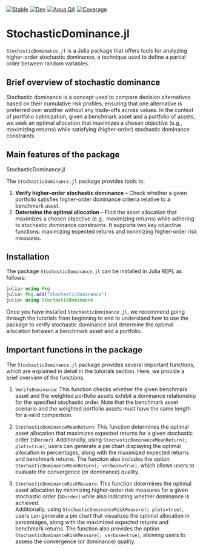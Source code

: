[![Stable](https://img.shields.io/badge/docs-stable-blue.svg)](https://rajmadan96.github.io/StochasticDominance.jl/stable/)
[![Dev](https://img.shields.io/badge/docs-dev-blue.svg)](https://rajmadan96.github.io/StochasticDominance.jl/dev/)
[![Aqua QA](https://img.shields.io/badge/Aqua.jl-%F0%9F%8C%A2-aqua.svg)](https://github.com/JuliaTesting/Aqua.jl)
[![Coverage](https://codecov.io/gh/rajmadan96/StochasticDominance.jl/branch/main/graph/badge.svg)](https://codecov.io/gh/rajmadan96/StochasticDominance.jl)

# StochasticDominance.jl

`StochasticDominance.jl` is a Julia package that offers tools for analyzing higher-order stochastic dominance, a technique used to define a partial order between random variables.

## Brief overview of stochastic dominance

Stochastic dominance is a concept used to compare decision alternatives based on their cumulative risk profiles, ensuring that one alternative is preferred over another without any trade-offs across values.
In the context of portfolio optimization, given a benchmark asset and a portfolio of assets, we seek an optimal allocation that maximizes a chosen objective (e.g., maximizing returns) while satisfying (higher-order) stochastic dominance constraints. 

## Main features of the package

StochasticDominance.jl 

The `StochasticDominance.jl` package provides tools to:

1. **Verify higher-order stochastic dominance** – Check whether a given portfolio satisfies higher-order dominance criteria relative to a benchmark asset.
2. **Determine the optimal allocation** – Find the asset allocation that maximizes a chosen objective (e.g., maximizing returns) while adhering to stochastic dominance constraints. It supports two key objective functions: maximizing expected returns and minimizing higher-order risk measures.  

## Installation

The package `StochasticDominance.jl` can be installed in Julia REPL as follows:

```julia
julia> using Pkg
julia> Pkg.add("StochasticDominance")
julia> using StochasticDominance
```

Once you have installed `StochasticDominance.jl`, we recommend going through the tutorials from beginning to end to understand how to use the package to verify stochastic dominance and determine the optimal allocation between a benchmark asset and a portfolio.

## Important functions in the package

The `StochasticDominance.jl` package provides several important functions, which are explained in detail in the tutorials section.
Here, we provide a brief overview of the functions.

1. `VerifyDominance`: This function checks whether the given benchmark asset and the weighted portfolio assets exhibit a dominance relationship for the specified stochastic order. Note that the benchmark asset scenario and the weighted portfolio assets must have the same length for a valid comparison.

2. `StochasticDominanceMeanReturn`: This function determines the optimal asset allocation that maximizes expected returns for a given stochastic order (`SDorder`).
Additionally, using `StochasticDominanceMeanReturn(; plots=true)`, users can generate a pie chart displaying the optimal allocation in percentages, along with the maximized expected returns and benchmark returns. The function also includes the option `StochasticDominanceMeanReturn(; verbose=true)`, which allows users to evaluate the convergence (or dominance) quality.

3. `StochasticDominanceRiskMeasure`: This function determines the optimal asset allocation by minimizing higher-order risk measures for a given stochastic order (`SDorder`) while also indicating whether dominance is achieved.  
Additionally, using `StochasticDominanceRiskMeasure(; plots=true)`, users can generate a pie chart that visualizes the optimal allocation in percentages, along with the maximized expected returns and benchmark returns. The function also provides the option `StochasticDominanceRiskMeasure(; verbose=true)`, allowing users to assess the convergence (or dominance) quality.

